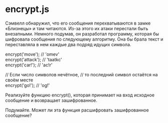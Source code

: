 # encrypt.js #

Сэмвелл обнаружил, что его сообщения перехватываются в замке «Близнецы» и там читаются. Из-за этого их атаки перестали быть внезапными. Немного подумав, он разработал программу, которая бы шифровала сообщения по следующему алгоритму. Она бы брала текст и переставляла в нем каждые два подряд идущих символа.

encrypt('move');   // 'omev'  
encrypt('attack'); // 'taatkc'  
encrypt('car!'); // 'ac!r'  
 
// Если число символов нечётное,
// то последний символ остаётся на своём месте  
encrypt('go!'); // 'og!'

Реализуйте функцию encrypt(), которая принимает на вход исходное сообщение и возвращает зашифрованное.

Подумайте. Может ли эта функция расшифровать зашифрованное сообщение?